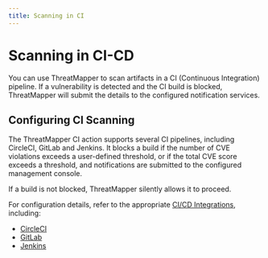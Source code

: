 ```yaml
---
title: Scanning in CI
---
```


# Scanning in CI-CD

You can use ThreatMapper to scan artifacts in a CI (Continuous Integration) pipeline.  If a vulnerability is detected and the CI build is blocked, ThreatMapper will submit the details to the configured notification services.

## Configuring CI Scanning

The ThreatMapper CI action supports several CI pipelines, including CircleCI, GitLab and Jenkins.  It blocks a build if the number of CVE violations exceeds a user-defined threshold, or if the total CVE score exceeds a threshold, and notifications are submitted to the configured management console.

If a build is not blocked, ThreatMapper silently allows it to proceed.

For configuration details, refer to the appropriate [CI/CD Integrations](https://github.com/deepfence/ThreatMapper/tree/master/ci-cd-integrations), including:

 * [CircleCI](https://github.com/deepfence/ThreatMapper/tree/master/ci-cd-integrations/circleci)
 * [GitLab](https://github.com/deepfence/ThreatMapper/tree/master/ci-cd-integrations/gitlab)
 * [Jenkins](https://github.com/deepfence/ThreatMapper/tree/master/ci-cd-integrations/jenkins)
